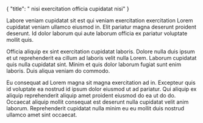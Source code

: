 {
"title": " nisi exercitation officia cupidatat nisi"
}

Labore veniam cupidatat sit est qui veniam exercitation exercitation Lorem cupidatat veniam ullamco eiusmod in. Elit pariatur magna deserunt proident deserunt. Id dolor laborum qui aute laborum officia ex pariatur voluptate mollit quis.

Officia aliquip ex sint exercitation cupidatat laboris. Dolore nulla duis ipsum et ut reprehenderit ea cillum ad laboris velit nulla Lorem. Laborum cupidatat quis nulla cupidatat sint. Minim et quis dolor laborum fugiat sunt enim laboris. Duis aliqua veniam do commodo.

Eu consequat ad Lorem magna sit magna exercitation ad in. Excepteur quis id voluptate ea nostrud id ipsum dolor eiusmod ut ad pariatur. Qui aliquip ex aliquip reprehenderit aliquip amet proident eiusmod do ea ut do do. Occaecat aliquip mollit consequat est deserunt nulla cupidatat velit anim laborum. Reprehenderit cupidatat nulla minim eu eu mollit duis nostrud ullamco amet sint occaecat.